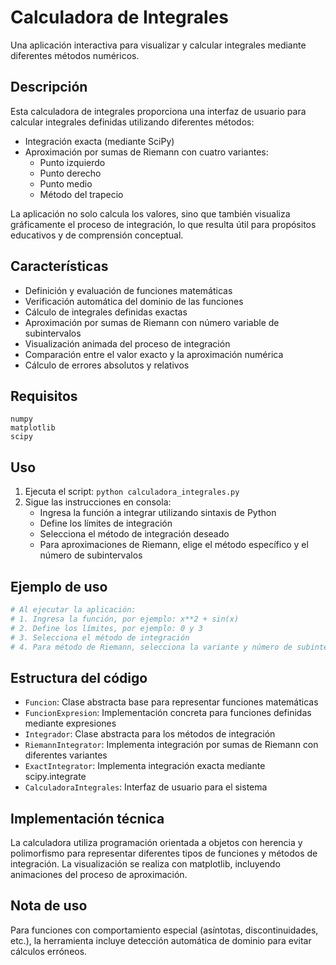 # Calculadora de Integrales

Una aplicación interactiva para visualizar y calcular integrales mediante diferentes métodos numéricos.

## Descripción

Esta calculadora de integrales proporciona una interfaz de usuario para calcular integrales definidas utilizando diferentes métodos:
- Integración exacta (mediante SciPy)
- Aproximación por sumas de Riemann con cuatro variantes:
  - Punto izquierdo
  - Punto derecho
  - Punto medio
  - Método del trapecio

La aplicación no solo calcula los valores, sino que también visualiza gráficamente el proceso de integración, lo que resulta útil para propósitos educativos y de comprensión conceptual.

## Características

- Definición y evaluación de funciones matemáticas
- Verificación automática del dominio de las funciones
- Cálculo de integrales definidas exactas
- Aproximación por sumas de Riemann con número variable de subintervalos
- Visualización animada del proceso de integración
- Comparación entre el valor exacto y la aproximación numérica
- Cálculo de errores absolutos y relativos

## Requisitos

```
numpy
matplotlib
scipy
```

## Uso

1. Ejecuta el script: `python calculadora_integrales.py`
2. Sigue las instrucciones en consola:
   - Ingresa la función a integrar utilizando sintaxis de Python
   - Define los límites de integración
   - Selecciona el método de integración deseado
   - Para aproximaciones de Riemann, elige el método específico y el número de subintervalos

## Ejemplo de uso

```python
# Al ejecutar la aplicación:
# 1. Ingresa la función, por ejemplo: x**2 + sin(x)
# 2. Define los límites, por ejemplo: 0 y 3
# 3. Selecciona el método de integración
# 4. Para método de Riemann, selecciona la variante y número de subintervalos
```

## Estructura del código

- `Funcion`: Clase abstracta base para representar funciones matemáticas
- `FuncionExpresion`: Implementación concreta para funciones definidas mediante expresiones
- `Integrador`: Clase abstracta para los métodos de integración
- `RiemannIntegrator`: Implementa integración por sumas de Riemann con diferentes variantes
- `ExactIntegrator`: Implementa integración exacta mediante scipy.integrate
- `CalculadoraIntegrales`: Interfaz de usuario para el sistema

## Implementación técnica

La calculadora utiliza programación orientada a objetos con herencia y polimorfismo para representar diferentes tipos de funciones y métodos de integración. La visualización se realiza con matplotlib, incluyendo animaciones del proceso de aproximación.

## Nota de uso

Para funciones con comportamiento especial (asíntotas, discontinuidades, etc.), la herramienta incluye detección automática de dominio para evitar cálculos erróneos.
